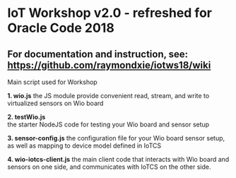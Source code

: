 # IoT Workshop v2.0 - refreshed for Oracle Code 2018

## For documentation and instruction, see: <a href="https://github.com/raymondxie/iotws18/wiki">https://github.com/raymondxie/iotws18/wiki</a> ##

Main script used for Workshop

**1. wio.js**
the JS module provide convenient read, stream, and write to virtualized sensors on Wio board

**2. testWio.js**  
the starter NodeJS code for testing your Wio board and sensor setup

**3. sensor-config.js**
the configuration file for your Wio board sensor setup, as well as mapping to device model defined in IoTCS

**4. wio-iotcs-client.js**
the main client code that interacts with Wio board and sensors on one side, and communicates with IoTCS on the other side. 

